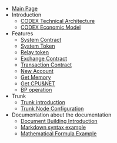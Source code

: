 - [Main Page](README.md)
- Introduction
  - [CODEX Technical Architecture](en-us/codex-tech-doc.md)
  - [CODEX Economic Model](en-us/codex-modelv1.md)
- Features
  - [System Contract](en-us/contract/System/System.md)
  - [System Token](en-us/contract/token/force.token.md)
  - [Relay token](en-us/contract/token/relay.token.md)
  - [Exchange Contract](en-us/contract/transaction/bridge.md)
  - [Transaction Contract](en-us/contract/transaction/match.md)
  - [New Account](en-us/contract/System/newaccount.md)
  - [Get Memory](en-us/contract/System/ram.md)
  - [Get CPU&NET](en-us/contract/System/cpu&net.md)
  - [BP operation](en-us/contract/System/producer.md)
- Trunk
  - [Trunk introduction](en-us/trunk/intro-trunk.md)
  - [Trunk Node Configuration](en-us/trunk/config-trunk.md)
- Documentation about the documentation
  - [Document Building Introduction](example/doc_introduction.md)
  - [Markdown syntax example](example/example.md)
  - [Mathematical Formula Example](example/example_maths.md)
